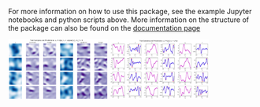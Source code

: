 For more information on how to use this package, see the example Jupyter notebooks and python scripts above.  More information on the structure of the package can also be found on the 
[documentation page](http://web.math.ucsb.edu/~atzberg/gmlsnets_docs/html/index.html)

<p align="left">
<img src="z_doc_img/diff_op_2d_1.png" width="40%"> 
<img src="z_doc_img/diff_op_1d_1.png" width="40%"> 
</p>

